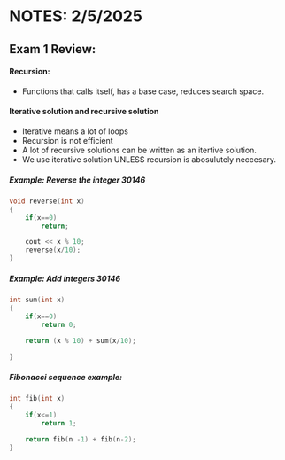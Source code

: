 # NOTES: 2/5/2025

## Exam 1 Review:

#### Recursion:

- Functions that calls itself, has a base case, reduces search space. 

#### Iterative solution and recursive solution

- Iterative means a lot of loops 
- Recursion is not efficient
- A lot of recursive solutions can be written as an itertive solution.
- We use iterative solution UNLESS recursion is abosulutely neccesary.

##### Example: Reverse the integer 30146

```cpp
void reverse(int x)
{
    if(x==0)
        return;

    cout << x % 10; 
    reverse(x/10);
}
```

##### Example: Add integers 30146

```cpp
int sum(int x)
{
    if(x==0)
        return 0;

    return (x % 10) + sum(x/10);
    
}
```

##### Fibonacci sequence example:

```cpp
int fib(int x)
{
    if(x<=1)
        return 1;

    return fib(n -1) + fib(n-2);
}
```





